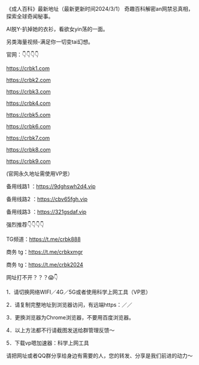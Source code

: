 《成人百科》最新地址（最新更新时间2024/3/1）
奇趣百科解密an网禁忌真相，探索全球奇闻秘事。

AI脱Y-扒掉她的衣衫，看欲女yin荡的一面。

另类海量视频-满足你一切变tai幻想。

官网：👇👇👇👇

https://crbk1.com

https://crbk2.com

https://crbk3.com

https://crbk4.com

https://crbk5.com

https://crbk6.com

https://crbk7.com

https://crbk8.com

https://crbk9.com

(官网永久地址需使用VP恩）


      
备用线路1 ：https://9dghswh2d4.vip

备用线路2 ：https://cbv65fgh.vip

备用线路3 ：https://321gsdaf.vip



强烈推荐👇👇👇👇

TG频道：https://t.me/crbk888

商务 tg：https://t.me/crbkxmgr

商务 tg：https://t.me/crbk2024



网址打不开？？？😱👇

1．请切换网络WIFI／4G／5G或者使用科学上网工具（VP恩）

2．请复制完整地址到浏览器访问，有远端https：／／

3．更换浏览器为Chrome浏览器，不要用百度浏览器。

4．以上方法都不行请截图发送给群管理反馈～

5．下载vp嗯加速器：科学上网工具

请把网址或者QQ群分享给身边有需要的人，您的转发、分享是我们前进的动力～
